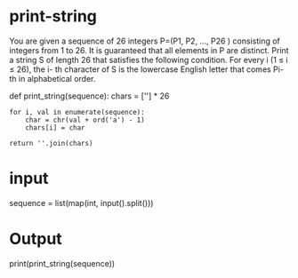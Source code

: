 # print-string
You are given a sequence of 26 integers P=(P1, P2, …, P26 ) consisting of integers from 1 to 26. It is guaranteed that all elements in P are distinct. Print a string S of length 26 that satisfies the following condition. For every i (1 ≤ i ≤ 26), the i- th character of S is the lowercase English letter that comes Pi- th in alphabetical order. 

def print_string(sequence):
    chars = [''] * 26
    
    for i, val in enumerate(sequence):
        char = chr(val + ord('a') - 1)
        chars[i] = char
    
    return ''.join(chars)

# input
sequence = list(map(int, input().split()))

# Output 
print(print_string(sequence))

